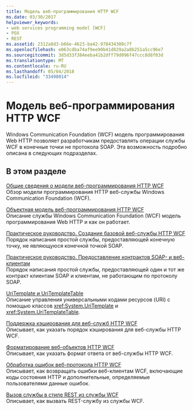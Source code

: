 ```yaml
---
title: Модель веб-программирования HTTP WCF
ms.date: 03/30/2017
helpviewer_keywords:
- web services programming model [WCF]
- POX
- REST
ms.assetid: 2312a8d3-b66e-4623-ba42-978434300c7f
ms.openlocfilehash: e063cdba74af9ee90b41d829a2a8b251a5cc96e7
ms.sourcegitcommit: 3d5d33f384eeba41b2dff79d096f47ccc8d8f03d
ms.translationtype: MT
ms.contentlocale: ru-RU
ms.lasthandoff: 05/04/2018
ms.locfileid: "33498014"
---
```

# <a name="wcf-web-http-programming-model"></a>Модель веб-программирования HTTP WCF
Windows Communication Foundation (WCF) модель программирования Web HTTP позволяет разработчикам предоставлять операции службы WCF в конечные точки не протокола SOAP. Эта возможность подробно описана в следующих подразделах.  
  
## <a name="in-this-section"></a>В этом разделе  
 [Общие сведения о модели веб-программирования HTTP WCF](../../../../docs/framework/wcf/feature-details/wcf-web-http-programming-model-overview.md)  
 Обзор модели программирования HTTP веб-службы Windows Communication Foundation (WCF).  
  
 [Объектная модель веб-программирования HTTP WCF](../../../../docs/framework/wcf/feature-details/wcf-web-http-programming-object-model.md)  
 Описание службы Windows Communication Foundation (WCF) модель программирования Web HTTP и как он работает.  
  
 [Практическое руководство. Создание базовой веб-службы HTTP WCF](../../../../docs/framework/wcf/feature-details/how-to-create-a-basic-wcf-web-http-service.md)  
 Порядок написания простой службы, предоставляющей конечную точку, не являющуюся конечной точкой SOAP.  
  
 [Практическое руководство. Предоставление контрактов SOAP- и веб-клиентам](../../../../docs/framework/wcf/feature-details/how-to-expose-a-contract-to-soap-and-web-clients.md)  
 Порядок написания простой службы, предоставляющей один и тот же контракт клиентам SOAP и клиентам, не работающим по протоколу SOAP.  
  
 [UriTemplate и UriTemplateTable](../../../../docs/framework/wcf/feature-details/uritemplate-and-uritemplatetable.md)  
 Описание управления универсальными кодами ресурсов (URI) с помощью классов <xref:System.UriTemplate> и <xref:System.UriTemplateTable>.  
  
 [Поддержка кэширования для веб-служб HTTP WCF](../../../../docs/framework/wcf/feature-details/caching-support-for-wcf-web-http-services.md)  
 Описывает, как указать порядок кэширования для веб-службы HTTP WCF.  
  
 [Форматирование веб-объектов HTTP WCF](../../../../docs/framework/wcf/feature-details/wcf-web-http-formatting.md)  
 Описывает, как указать формат ответа от веб-службы HTTP WCF.  
  
 [Обработка ошибок веб-протокола HTTP WCF](../../../../docs/framework/wcf/feature-details/wcf-web-http-error-handling.md)  
 Описывает, как возвращать ошибки веб-клиентам WCF, включающие коды состояния HTTP и дополнительные, определяемые пользователями данные ошибок.  
  
 [Вызов службы в стиле REST из службы WCF](../../../../docs/framework/wcf/feature-details/calling-a-rest-style-service-from-a-wcf-service.md)  
 Описывает, как вызвать REST-службу из службы WCF.
